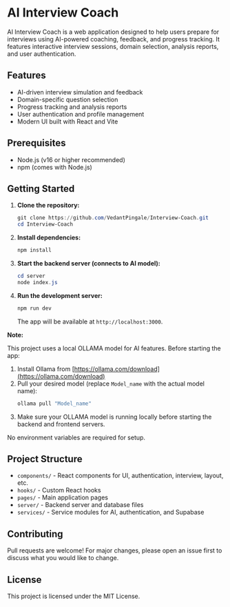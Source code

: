 
# AI Interview Coach

AI Interview Coach is a web application designed to help users prepare for interviews using AI-powered coaching, feedback, and progress tracking. It features interactive interview sessions, domain selection, analysis reports, and user authentication.

## Features
- AI-driven interview simulation and feedback
- Domain-specific question selection
- Progress tracking and analysis reports
- User authentication and profile management
- Modern UI built with React and Vite

## Prerequisites
- Node.js (v16 or higher recommended)
- npm (comes with Node.js)

## Getting Started

1. **Clone the repository:**
   ```powershell
   git clone https://github.com/VedantPingale/Interview-Coach.git
   cd Interview-Coach
   ```

2. **Install dependencies:**
   ```powershell
   npm install
   ```



3. **Start the backend server (connects to AI model):**
   ```powershell
   cd server
   node index.js
   ```

4. **Run the development server:**
   ```powershell
   npm run dev
   ```
   The app will be available at `http://localhost:3000`.

**Note:**

This project uses a local OLLAMA model for AI features. Before starting the app:

1. Install Ollama from [https://ollama.com/download](https://ollama.com/download)
2. Pull your desired model (replace `Model_name` with the actual model name):
   ```powershell
   ollama pull "Model_name"
   ```
3. Make sure your OLLAMA model is running locally before starting the backend and frontend servers.

No environment variables are required for setup.

## Project Structure
- `components/` - React components for UI, authentication, interview, layout, etc.
- `hooks/` - Custom React hooks
- `pages/` - Main application pages
- `server/` - Backend server and database files
- `services/` - Service modules for AI, authentication, and Supabase

## Contributing
Pull requests are welcome! For major changes, please open an issue first to discuss what you would like to change.

## License
This project is licensed under the MIT License.
